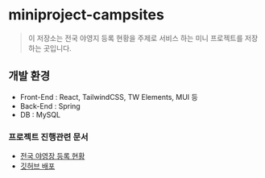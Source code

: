 # miniproject-campsites

> 이 저장소는 전국 야영지 등록 현황을 주제로 서비스 하는 미니 프로젝트를 저장하는 곳입니다.

## 개발 환경

- Front-End : React, TailwindCSS, TW Elements, MUI 등
- Back-End : Spring
- DB : MySQL

### 프로젝트 진행관련 문서

- [전국 야영장 등록 현황](https://www.notion.so/nationalcampsites/d01ab95636f44275b1d78fade054ddd0?v=32cc7e8cf00a47bab19d9cceb40c6fb4)
- [깃허브 배포](https://enne.tistory.com/10)
